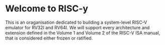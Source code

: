 # Welcome to RISC-y
This is an oraganisation dedicated to building a system-level RISC-V emulator for RV32I and RV64I. We will support every architecture and extension defined in the Volume 1 and Volume 2 of the RISC-V ISA manual, that is considered either frozen or ratified.
